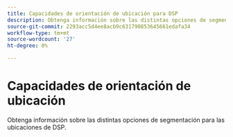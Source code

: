 ```yaml
---
title: Capacidades de orientación de ubicación para DSP
description: Obtenga información sobre las distintas opciones de segmentación de las ubicaciones.
source-git-commit: 2293acc5d4ee8acb9c631790853645661edafa34
workflow-type: tm+mt
source-wordcount: '27'
ht-degree: 0%

---
```


# Capacidades de orientación de ubicación

Obtenga información sobre las distintas opciones de segmentación para las ubicaciones de DSP.

<!--
>[!VIDEO]()
-->
